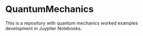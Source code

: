 # QuantumMechanics
This is a repository with quantum mechanics worked examples development in Juypiter Notebooks.
